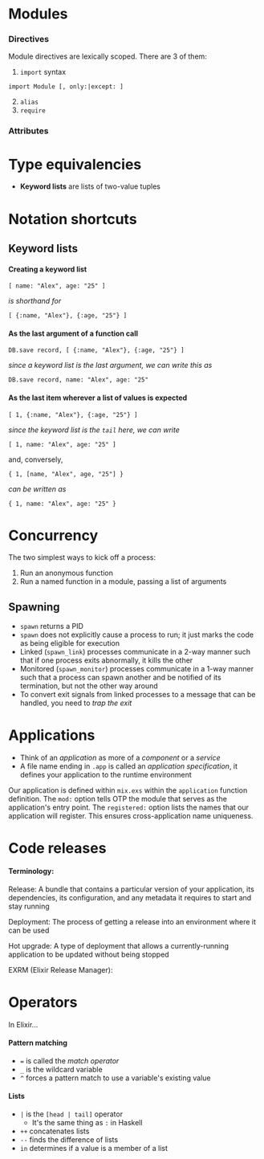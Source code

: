 # Modules

### Directives

Module directives are lexically scoped.
There are 3 of them:

1. `import` syntax

```
import Module [, only:|except: ]
```

2. `alias`
3. `require`

### Attributes




# Type equivalencies

- **Keyword lists** are lists of two-value tuples

# Notation shortcuts

## Keyword lists

#### Creating a keyword list

```
[ name: "Alex", age: "25" ]
```

*is shorthand for*

```
[ {:name, "Alex"}, {:age, "25"} ]
```

#### As the last argument of a function call

```
DB.save record, [ {:name, "Alex"}, {:age, "25"} ]
```
*since a keyword list is the last argument, we can write this as*
```
DB.save record, name: "Alex", age: "25"
```

#### As the last item wherever a list of values is expected

```
[ 1, {:name, "Alex"}, {:age, "25"} ]
```
*since the keyword list is the `tail` here, we can write*
```
[ 1, name: "Alex", age: "25" ]
```
and, conversely,
```
{ 1, [name, "Alex", age, "25"] }
```
*can be written as*
```
{ 1, name: "Alex", age: "25" }
```


# Concurrency

The two simplest ways to kick off a process:

1. Run an anonymous function
2. Run a named function in a module, passing a list of arguments

## Spawning

- `spawn` returns a PID
- `spawn` does not explicitly cause a process to run; it just marks the code as being eligible for execution
- Linked (`spawn_link`) processes communicate in a 2-way manner such that if one process exits abnormally, it kills the other
- Monitored (`spawn_monitor`) processes communicate in a 1-way manner such that a process can spawn another and be notified of its termination, but not the other way around
- To convert exit signals from linked processes to a message that can be handled, you need to *trap the exit*


# Applications

- Think of an *application* as more of a *component* or a *service*
- A file name ending in `.app` is called an *application specification*, it defines your application to the runtime environment

Our application is defined within `mix.exs` within the `application` function definition.
The `mod:` option tells OTP the module that serves as the application's entry point.
The `registered:` option lists the names that our application will register. This ensures cross-application name uniqueness.

# Code releases

#### Terminology:

Release: A bundle that contains a particular version of your application, its dependencies, its configuration, and any metadata it requires to start and stay running

Deployment: The process of getting a release into an environment where it can be used

Hot upgrade: A type of deployment that allows a currently-running application to be updated without being stopped

EXRM (Elixir Release Manager): 


# Operators

In Elixir...

#### Pattern matching

- `=` is called the *match operator*
- `_` is the wildcard variable
- `^` forces a pattern match to use a variable's existing value

#### Lists
- `|` is the `[head | tail]` operator
  - It's the same thing as `:` in Haskell
- `++` concatenates lists
- `--` finds the difference of lists
- `in` determines if a value is a member of a list
